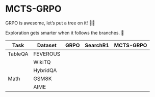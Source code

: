 # MCTS-GRPO

GRPO is awesome, let’s put a tree on it! 🌲🌟

Exploration gets smarter when it follows the branches. 🌱


| Task         | Dataset       | GRPO | SearchR1 | MCTS-GRPO  |
|--------------|---------------|------|----------|------------|
| TableQA      | FEVEROUS      |      |          |            |
|              | WikiTQ        |      |          |            |
|              | HybridQA      |      |          |            |
| Math         | GSM8K         |      |          |            |
|              | AIME          |      |          |            |
